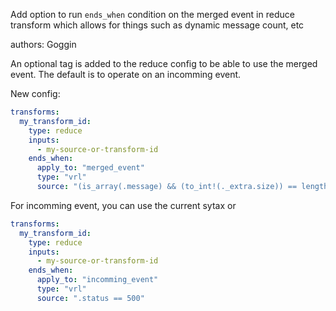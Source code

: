 Add option to run `ends_when` condition on the merged event in reduce transform which allows for things such as dynamic message count, etc

authors: Goggin

An optional tag is added to the reduce config to be able to use the merged event.
The default is to operate on an incomming event.

New config:

```yaml
transforms:
  my_transform_id:
    type: reduce
    inputs:
      - my-source-or-transform-id
    ends_when:
      apply_to: "merged_event"
      type: "vrl"
      source: "(is_array(.message) && (to_int!(._extra.size)) == length!(.message)) || (is_string(.message) && to_int!(._extra.size) == 1)"
```

For incomming event, you can use the current sytax or

```yaml
transforms:
  my_transform_id:
    type: reduce
    inputs:
      - my-source-or-transform-id
    ends_when:
      apply_to: "incomming_event"
      type: "vrl"
      source: ".status == 500"
```
